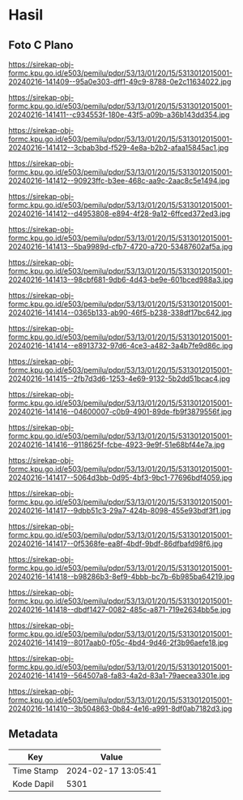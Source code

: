 # Hasil

## Foto C Plano

https://sirekap-obj-formc.kpu.go.id/e503/pemilu/pdpr/53/13/01/20/15/5313012015001-20240216-141409--95a0e303-dff1-49c9-8788-0e2c11634022.jpg

https://sirekap-obj-formc.kpu.go.id/e503/pemilu/pdpr/53/13/01/20/15/5313012015001-20240216-141411--c934553f-180e-43f5-a09b-a36b143dd354.jpg

https://sirekap-obj-formc.kpu.go.id/e503/pemilu/pdpr/53/13/01/20/15/5313012015001-20240216-141412--3cbab3bd-f529-4e8a-b2b2-afaa15845ac1.jpg

https://sirekap-obj-formc.kpu.go.id/e503/pemilu/pdpr/53/13/01/20/15/5313012015001-20240216-141412--90923ffc-b3ee-468c-aa9c-2aac8c5e1494.jpg

https://sirekap-obj-formc.kpu.go.id/e503/pemilu/pdpr/53/13/01/20/15/5313012015001-20240216-141412--d4953808-e894-4f28-9a12-6ffced372ed3.jpg

https://sirekap-obj-formc.kpu.go.id/e503/pemilu/pdpr/53/13/01/20/15/5313012015001-20240216-141413--5ba9989d-cfb7-4720-a720-53487602af5a.jpg

https://sirekap-obj-formc.kpu.go.id/e503/pemilu/pdpr/53/13/01/20/15/5313012015001-20240216-141413--98cbf681-9db6-4d43-be9e-601bced988a3.jpg

https://sirekap-obj-formc.kpu.go.id/e503/pemilu/pdpr/53/13/01/20/15/5313012015001-20240216-141414--0365b133-ab90-46f5-b238-338df17bc642.jpg

https://sirekap-obj-formc.kpu.go.id/e503/pemilu/pdpr/53/13/01/20/15/5313012015001-20240216-141414--e8913732-97d6-4ce3-a482-3a4b7fe9d86c.jpg

https://sirekap-obj-formc.kpu.go.id/e503/pemilu/pdpr/53/13/01/20/15/5313012015001-20240216-141415--2fb7d3d6-1253-4e69-9132-5b2dd51bcac4.jpg

https://sirekap-obj-formc.kpu.go.id/e503/pemilu/pdpr/53/13/01/20/15/5313012015001-20240216-141416--04600007-c0b9-4901-89de-fb9f3879556f.jpg

https://sirekap-obj-formc.kpu.go.id/e503/pemilu/pdpr/53/13/01/20/15/5313012015001-20240216-141416--9118625f-fcbe-4923-9e9f-51e68bf44e7a.jpg

https://sirekap-obj-formc.kpu.go.id/e503/pemilu/pdpr/53/13/01/20/15/5313012015001-20240216-141417--5064d3bb-0d95-4bf3-9bc1-77696bdf4059.jpg

https://sirekap-obj-formc.kpu.go.id/e503/pemilu/pdpr/53/13/01/20/15/5313012015001-20240216-141417--9dbb51c3-29a7-424b-8098-455e93bdf3f1.jpg

https://sirekap-obj-formc.kpu.go.id/e503/pemilu/pdpr/53/13/01/20/15/5313012015001-20240216-141417--0f5368fe-ea8f-4bdf-9bdf-86dfbafd98f6.jpg

https://sirekap-obj-formc.kpu.go.id/e503/pemilu/pdpr/53/13/01/20/15/5313012015001-20240216-141418--b98286b3-8ef9-4bbb-bc7b-6b985ba64219.jpg

https://sirekap-obj-formc.kpu.go.id/e503/pemilu/pdpr/53/13/01/20/15/5313012015001-20240216-141418--dbdf1427-0082-485c-a871-719e2634bb5e.jpg

https://sirekap-obj-formc.kpu.go.id/e503/pemilu/pdpr/53/13/01/20/15/5313012015001-20240216-141419--8017aab0-f05c-4bd4-9d46-2f3b96aefe18.jpg

https://sirekap-obj-formc.kpu.go.id/e503/pemilu/pdpr/53/13/01/20/15/5313012015001-20240216-141419--564507a8-fa83-4a2d-83a1-79aecea3301e.jpg

https://sirekap-obj-formc.kpu.go.id/e503/pemilu/pdpr/53/13/01/20/15/5313012015001-20240216-141410--3b504863-0b84-4e16-a991-8df0ab7182d3.jpg


## Metadata

| Key        | Value               |
| ---------- | ------------------- |
| Time Stamp | 2024-02-17 13:05:41 |
| Kode Dapil | 5301                |



